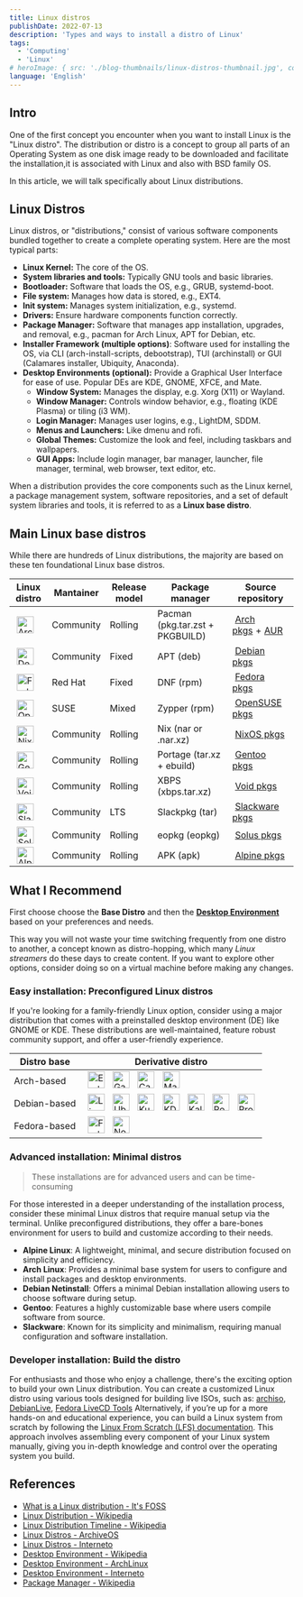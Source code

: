 ```yaml
---
title: Linux distros
publishDate: 2022-07-13
description: 'Types and ways to install a distro of Linux'
tags:
  - 'Computing'
  - 'Linux'
# heroImage: { src: './blog-thumbnails/linux-distros-thumbnail.jpg', color: '#4891B2' }
language: 'English'
---
```


<!-- styles to the table -->
<style>
  /* a { text-decoration: none; } */
  /* a img { border: none; } */
  table a { margin: 5px; }
  table img { display: inline-block; width: 30px; height: auto; }
</style>

## Intro

One of the first concept you encounter when you want to install Linux is the "Linux distro". The distribution or distro is a concept to group all parts of an Operating System as one disk image ready to be downloaded and facilitate the installation,it is associated with Linux and also with BSD family OS.

In this article, we will talk specifically about Linux distributions.

## Linux Distros

Linux distros, or "distributions," consist of various software components bundled together to create a complete operating system. Here are the most typical parts:

- **Linux Kernel:** The core of the OS.
- **System libraries and tools:** Typically GNU tools and basic libraries.
- **Bootloader:** Software that loads the OS, e.g., GRUB, systemd-boot.
- **File system:** Manages how data is stored, e.g., EXT4.
- **Init system:** Manages system initialization, e.g., systemd.
- **Drivers:** Ensure hardware components function correctly.
- **Package Manager:** Software that manages app installation, upgrades, and removal, e.g., pacman for Arch Linux, APT for Debian, etc.
- **Installer Framework (multiple options)**: Software used for installing the OS, via CLI (arch-install-scripts, debootstrap), TUI (archinstall) or GUI (Calamares installer, Ubiquity, Anaconda).
- **Desktop Environments (optional):** Provide a Graphical User Interface for ease of use. Popular DEs are KDE, GNOME, XFCE, and Mate.
    - **Window System:** Manages the display, e.g. Xorg (X11) or Wayland.
    - **Window Manager:** Controls window behavior, e.g., floating (KDE Plasma) or tiling (i3 WM).
    - **Login Manager:** Manages user logins, e.g., LightDM, SDDM.
    - **Menus and Launchers:** Like dmenu and rofi.
    - **Global Themes:** Customize the look and feel, including taskbars and wallpapers.
    - **GUI Apps:** Include login manager, bar manager, launcher, file manager, terminal, web browser, text editor, etc.

When a distribution provides the core components such as the Linux kernel, a package management system, software repositories, and a set of default system libraries and tools, it is referred to as a **Linux base distro**.

## Main Linux base distros

While there are hundreds of Linux distributions, the majority are based on these ten foundational Linux base distros.

| Linux distro                                                                        | Mantainer | Release model | Package manager                 | Source repository                                                             |
| ----------------------------------------------------------------------------------- | --------- | ------------- | ------------------------------- | ----------------------------------------------------------------------------- |
| [![ArchLinux](/img/software/os/linux/base/archlinux.webp)](https://archlinux.org/)  | Community | Rolling       | Pacman (pkg.tar.zst + PKGBUILD) | [Arch pkgs](https://archlinux.org/packages)+[AUR](https://aur.archlinux.org/) |
| [![Debian](/img/software/os/linux/base/debian.webp)](https://www.debian.org/)       | Community | Fixed         | APT (deb)                       | [Debian pkgs](https://packages.debian.org/stable/)                            |
| [![Fedora](/img/software/os/linux/base/fedora.webp)](https://fedoraproject.org/)    | Red Hat   | Fixed         | DNF (rpm)                       | [Fedora pkgs](https://packages.fedoraproject.org/)                            |
| [![OpenSUSE](/img/software/os/linux/base/opensuse.webp)](https://www.opensuse.org/) | SUSE      | Mixed         | Zypper (rpm)                    | [OpenSUSE pkgs](https://software.opensuse.org/)                               |
| [![NixOS](/img/software/os/linux/base/nixos.webp)](https://nixos.org/)              | Community | Rolling       | Nix (nar or .nar.xz)            | [NixOS pkgs](https://search.nixos.org/packages)                               |
| [![Gentoo](/img/software/os/linux/base/gentoo.webp)](https://www.gentoo.org/)       | Community | Rolling       | Portage (tar.xz + ebuild)       | [Gentoo pkgs](https://packages.gentoo.org/)                                   |
| [![Void](/img/software/os/linux/base/void.webp)](https://voidlinux.org/)            | Community | Rolling       | XBPS (xbps.tar.xz)              | [Void pkgs](https://voidlinux.org/packages/)                                  |
| [![Slackware](/img/software/os/linux/base/slackware.webp)](https://slackware.org/)  | Community | LTS           | Slackpkg (tar)                  | [Slackware pkgs](https://packages.slackware.com/)                             |
| [![Solus](/img/software/os/linux/base/solus.webp)](https://getsol.us/)              | Community | Rolling       | eopkg (eopkg)                   | [Solus pkgs](https://dev.getsol.us/source/)                                   |
| [![Alpine](/img/software/os/linux/base/alpine.webp)](https://alpinelinux.org/)      | Community | Rolling       | APK (apk)                       | [Alpine pkgs](https://pkgs.alpinelinux.org/)                                  |

## What I Recommend

First choose choose the **Base Distro** and then the **[Desktop Environment](https://en.wikipedia.org/wiki/Desktop_environment)** based on your preferences and needs.

This way you will not waste your time switching frequently from one distro to another, a concept known as distro-hopping, which many *Linux streamers* do these days to create content. If you want to explore other options, consider doing so on a virtual machine before making any changes.

### Easy installation: Preconfigured Linux distros

If you're looking for a family-friendly Linux option, consider using a major distribution that comes with a preinstalled desktop environment (DE) like GNOME or KDE. These distributions are well-maintained, feature robust community support, and offer a user-friendly experience.

| Distro base  | Derivative distro                                                                                                                                                                                                                                                                                                                                                                                                                                                                                                     |
| ------------ | --------------------------------------------------------------------------------------------------------------------------------------------------------------------------------------------------------------------------------------------------------------------------------------------------------------------------------------------------------------------------------------------------------------------------------------------------------------------------------------------------------------------- |
| Arch-based   | [![EndeavourOS](/img/software/os/linux/based/endeavouros.webp)](https://endeavouros.com/) [![Garuda Linux](/img/software/os/linux/based/garuda-linux.webp)](https://garudalinux.com/) [![CachyOS](/img/software/os/linux/based/cachyos.webp)](https://cachyos.org/) [![Manjaro](/img/software/os/linux/based/manjaro.webp)](https://manjaro.org/products/download/x86)                                           |
| Debian-based | [![Linux Mint](/img/software/os/linux/based/linux-mint.webp)](https://www.linuxmint.com/) [![Ubuntu](/img/software/os/linux/based/ubuntu.webp)](https://ubuntu.com/download) [![Kubuntu](/img/software/os/linux/based/kubuntu.webp)](https://kubuntu.org/) [![KDE neon](/img/software/os/linux/based/kde-neon.webp)](https://neon.kde.org/) [![Kali Linux](/img/software/os/linux/based/kali-linux.webp)](https://www.kali.org/) [![Pop OS](/img/software/os/linux/based/pop-os.webp)](https://pop.system76.com/) [![Proxmox](/img/software/os/linux/based/proxmox.webp)](https://www.proxmox.com/en/) |
| Fedora-based | [![Fedora Spins](/img/software/os/linux/based/fedora-spins.webp)](https://fedoraproject.org/spins/) [![Nobara](/img/software/os/linux/based/nobara.webp)](https://nobaraproject.org/download-nobara/)                                                                                                                                                                                                                                                                                                                 |

### Advanced installation: Minimal distros

> These installations are for advanced users and can be time-consuming

For those interested in a deeper understanding of the installation process, consider these minimal Linux distros that require manual setup via the terminal. Unlike preconfigured distributions, they offer a bare-bones environment for users to build and customize according to their needs.

- **Alpine Linux**: A lightweight, minimal, and secure distribution focused on simplicity and efficiency.
- **Arch Linux**: Provides a minimal base system for users to configure and install packages and desktop environments.
- **Debian Netinstall**: Offers a minimal Debian installation allowing users to choose software during setup.
- **Gentoo**: Features a highly customizable base where users compile software from source.
- **Slackware**: Known for its simplicity and minimalism, requiring manual configuration and software installation.

### Developer installation: Build the distro

For enthusiasts and those who enjoy a challenge, there's the exciting option to build your own Linux distribution. You can create a customized Linux distro using various tools designed for building live ISOs, such as: [archiso](https://wiki.archlinux.org/title/Archiso), [DebianLive](https://wiki.debian.org/DebianLive), [Fedora LiveCD Tools](https://github.com/livecd-tools/livecd-tools)
Alternatively, if you’re up for a more hands-on and educational experience, you can build a Linux system from scratch by following the [Linux From Scratch (LFS) documentation](https://www.linuxfromscratch.org/lfs/). This approach involves assembling every component of your Linux system manually, giving you in-depth knowledge and control over the operating system you build.

<!--
- **🐧🦑 Penguin-Calamares Mode:** Install a preconfigured distro (custom **Penguin** kernel + DE + Calamares installer).
- **🐙 Octopus Mode:** Automate the installation like an **Octopus** using bash scripting.
- **🐍 Python Mode (only with Arch):** Use a **Python** script, like `archinstall`, to interact with the shell and select packages to install from a formulary.
- 🐢 **Turtle Mode:** Build from scratch on the *shell* like a **tortoise** moving slowly but surely, enter directly to the text terminal of the OS and install manually typing commands.
-->

## References

- [What is a Linux distribution - It's FOSS](https://itsfoss.com/what-is-linux-distribution/)
- [Linux Distribution - Wikipedia](https://en.wikipedia.org/wiki/Linux_distribution)
- [Linux Distribution Timeline - Wikipedia](https://upload.wikimedia.org/wikipedia/commons/b/b5/Linux_Distribution_Timeline_21_10_2021.svg)
- [Linux Distros - ArchiveOS](https://archiveos.org/linux/)
- [Linux Distros - Interneto](https://raindrop.io/Interneto/linux-distros-19045213)
- [Desktop Environment - Wikipedia](https://en.wikipedia.org/wiki/Desktop_environment)
- [Desktop Environment - ArchLinux](https://wiki.archlinux.org/title/Desktop_environment)
- [Desktop Environment - Interneto](https://raindrop.io/Interneto/de-21145177)
- [Package Manager - Wikipedia](https://en.wikipedia.org/wiki/Package_manager)
